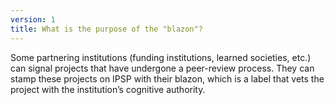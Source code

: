 ```yaml
---
version: 1
title: What is the purpose of the "blazon"?
---
```


Some partnering institutions (funding institutions, learned societies, etc.) can signal projects that have undergone a peer-review process. They can stamp these projects on IPSP with their blazon, which is a label that vets the project with the institution’s cognitive authority.

